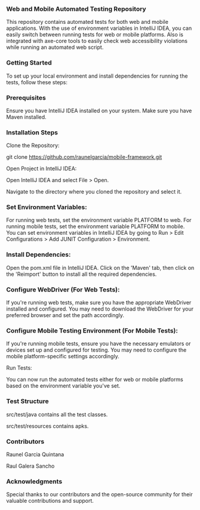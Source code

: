 ### Web and Mobile Automated Testing Repository

This repository contains automated tests for both web and mobile applications. With the use of environment variables in IntelliJ IDEA, you can easily switch between running tests for web or mobile platforms. Also is integrated with axe-core tools to easily check web accessibility violations while running an automated web script.

### Getting Started
To set up your local environment and install dependencies for running the tests, follow these steps:

### Prerequisites
Ensure you have IntelliJ IDEA installed on your system.
Make sure you have Maven installed.

### Installation Steps
Clone the Repository:

git clone https://github.com/raunelgarcia/mobile-framework.git

Open Project in IntelliJ IDEA:

Open IntelliJ IDEA and select File > Open.

Navigate to the directory where you cloned the repository and select it.

### Set Environment Variables:

For running web tests, set the environment variable PLATFORM to web.
For running mobile tests, set the environment variable PLATFORM to mobile.
You can set environment variables in IntelliJ IDEA by going to Run > Edit Configurations > Add JUNIT Configuration > Environment.

### Install Dependencies:

Open the pom.xml file in IntelliJ IDEA. Click on the 'Maven' tab, then click on the 'Reimport' button to install all the required dependencies.

### Configure WebDriver (For Web Tests):

If you're running web tests, make sure you have the appropriate WebDriver installed and configured. You may need to download the WebDriver for your preferred browser and set the path accordingly.

### Configure Mobile Testing Environment (For Mobile Tests):

If you're running mobile tests, ensure you have the necessary emulators or devices set up and configured for testing. You may need to configure the mobile platform-specific settings accordingly.

Run Tests:

You can now run the automated tests either for web or mobile platforms based on the environment variable you've set.

### Test Structure
src/test/java contains all the test classes.

src/test/resources contains apks.

### Contributors

Raunel Garcia Quintana

Raul Galera Sancho

### Acknowledgments

Special thanks to our contributors and the open-source community for their valuable contributions and support.
